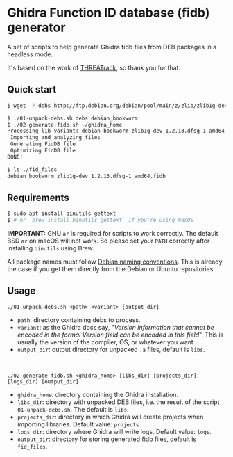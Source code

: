
# Ghidra Function ID database (fidb) generator

A set of scripts to help generate Ghidra fidb files from DEB packages in a headless mode.

It's based on the work of [THREATrack](https://github.com/threatrack/ghidra-fid-generator), so thank you for that.

## Quick start

```bash
$ wget -P debs http://ftp.debian.org/debian/pool/main/z/zlib/zlib1g-dev_1.2.13.dfsg-1_amd64.deb

$ ./01-unpack-debs.sh debs debian_bookworm
$ ./02-generate-fidb.sh ~/ghidra_home
Processing lib variant: debian_bookworm_zlib1g-dev_1.2.13.dfsg-1_amd64
 Importing and analyzing files
 Generating FidDB file
 Optimizing FidDB file
DONE!

$ ls ./fid_files
debian_bookworm_zlib1g-dev_1.2.13.dfsg-1_amd64.fidb
```

## Requirements

```bash
$ sudo apt install binutils gettext
$ # or `brew install binutils gettext` if you're using macOS
```
 **IMPORTANT:** GNU `ar` is required for scripts to work correctly. The default BSD `ar` on macOS will not work. So please set your `PATH` correctly after installing `binutils` using Brew.

All package names must follow [Debian naming conventions](https://www.debian.org/doc/manuals/debian-faq/pkg-basics.en.html#pkgname). This is already the case if you get them directly from the Debian or Ubuntu repositories.
​
## Usage

```
./01-unpack-debs.sh <path> <variant> [output_dir]
```

- `path`: directory containing debs to process.
- `variant`: as the Ghidra docs say, "*Version information that cannot be encoded in the formal _Version_ field can be encoded in this field*". This is usually the version of the compiler, OS, or whatever you want.
- `output_dir`: output directory for unpacked `.a` files, default is `libs`.

<br/>

```
./02-generate-fidb.sh <ghidra_home> [libs_dir] [projects_dir] [logs_dir] [output_dir]
```

- `ghidra_home`: directory containing the Ghidra installation.
- `libs_dir`: directory with unpacked DEB files, i.e. the result of the script `01-unpack-debs.sh`. The default is `libs`.
- `projects_dir`: directory in which Ghidra will create projects when importing libraries. Default value: `projects`.
- `logs_dir`: directory where Ghidra will write logs. Default value: `logs`.
- `output_dir`: directory for storing generated fidb files, default is `fid_files`.
